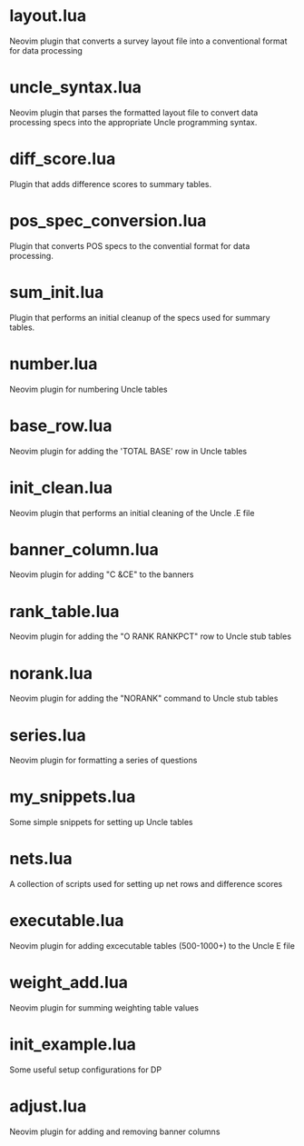 # layout.lua
Neovim plugin that converts a survey layout file into 
a conventional format for data processing

# uncle_syntax.lua
Neovim plugin that parses the formatted layout file to convert
data processing specs into the appropriate Uncle programming syntax.

# diff_score.lua
Plugin that adds difference scores to summary tables.

# pos_spec_conversion.lua
Plugin that converts POS specs to the convential format for data processing.

# sum_init.lua
Plugin that performs an initial cleanup of the specs used for summary tables.

# number.lua
Neovim plugin for numbering Uncle tables

# base_row.lua
Neovim plugin for adding the 'TOTAL BASE' row in Uncle tables

# init_clean.lua
Neovim plugin that performs an initial cleaning of the Uncle .E file

# banner_column.lua
Neovim plugin for adding "C &CE" to the banners

# rank_table.lua

Neovim plugin for adding the "O RANK RANKPCT" row to Uncle stub tables

# norank.lua
Neovim plugin for adding the "NORANK" command to Uncle stub tables

# series.lua
Neovim plugin for formatting a series of questions

# my_snippets.lua
Some simple snippets for setting up Uncle tables

# nets.lua
A collection of scripts used for setting up net rows and difference scores

# executable.lua
Neovim plugin for adding excecutable tables (500-1000+) to the Uncle E file

# weight_add.lua
Neovim plugin for summing weighting table values

# init_example.lua
Some useful setup configurations for DP

# adjust.lua
Neovim plugin for adding and removing banner columns
